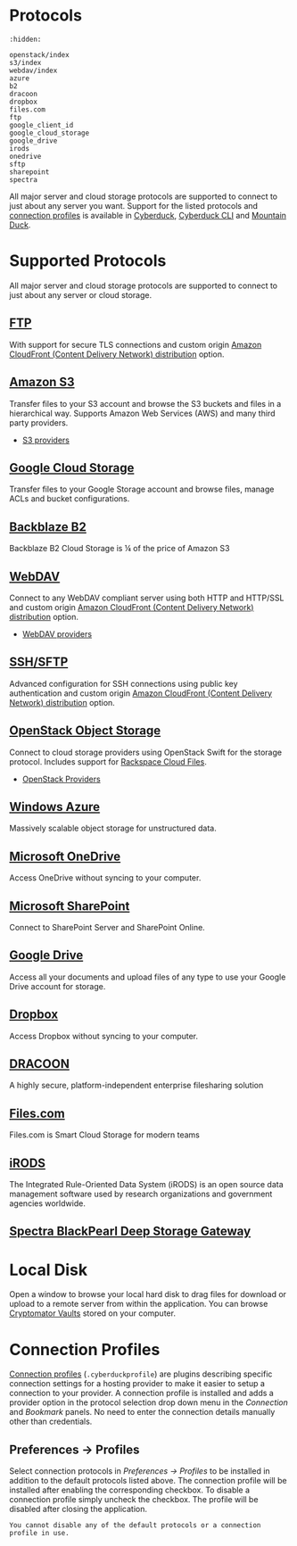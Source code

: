 Protocols
===

```{toctree}
:hidden:

openstack/index
s3/index
webdav/index
azure
b2
dracoon
dropbox
files.com
ftp
google_client_id
google_cloud_storage
google_drive
irods
onedrive
sftp
sharepoint
spectra
```

All major server and cloud storage protocols are supported to connect to just about any server you want. Support for the listed protocols and [connection profiles](../cyberduck/profiles.md) is available in [Cyberduck](../cyberduck/index.md), [Cyberduck CLI](../cli/index.md) and [Mountain Duck](../mountainduck/index.md).

# Supported Protocols

All major server and cloud storage protocols are supported to connect to just about any server or cloud storage.

## [FTP](ftp.md)

With support for secure TLS connections and custom origin [Amazon CloudFront (Content Delivery Network) distribution](../cdn/cloudfront) option.

## [Amazon S3](s3/index.md)

Transfer files to your S3 account and browse the S3 buckets and files in a hierarchical way. Supports Amazon Web Services (AWS) and many third party providers.

- [S3 providers](s3/index.md#third-party-providers)

## [Google Cloud Storage](google_cloud_storage.md)

Transfer files to your Google Storage account and browse files, manage ACLs and bucket configurations.

## [Backblaze B2](b2.md)

Backblaze B2 Cloud Storage is ¼ of the price of Amazon S3

## [WebDAV](webdav/index.md)

Connect to any WebDAV compliant server using both HTTP and HTTP/SSL and custom origin [Amazon CloudFront (Content Delivery Network) distribution](../cdn/cloudfront.md) option.

- [WebDAV providers](webdav/index.md#providers)

## [SSH/SFTP](sftp.md)

Advanced configuration for SSH connections using public key authentication and custom origin [Amazon CloudFront (Content Delivery Network) distribution](../cdn/cloudfront.md) option.

## [OpenStack Object Storage](openstack/index.md)
Connect to cloud storage providers using OpenStack Swift for the storage protocol. Includes support for [Rackspace Cloud Files](openstack/cloudfiles).

- [OpenStack Providers](openstack/index.md#third-party-providers)

## [Windows Azure](azure.md)

Massively scalable object storage for unstructured data.

## [Microsoft OneDrive](onedrive.md)

Access OneDrive without syncing to your computer.

## [Microsoft SharePoint](sharepoint.md)

Connect to SharePoint Server and SharePoint Online.

## [Google Drive](google_drive.md)

Access all your documents and upload files of any type to use your Google Drive account for storage.

## [Dropbox](dropbox.md)

Access Dropbox without syncing to your computer.

## [DRACOON](dracoon.md)

A highly secure, platform-independent enterprise filesharing solution

## [Files.com](files.com.md)

Files.com is Smart Cloud Storage for modern teams

## [iRODS](irods.md)

The Integrated Rule-Oriented Data System (iRODS) is an open source data management software used by research organizations and government agencies worldwide.

## [Spectra BlackPearl Deep Storage Gateway](spectra.md)

# Local Disk
Open a window to browse your local hard disk to drag files for download or upload to a remote server from within the application. You can browse [Cryptomator Vaults](../cryptomator/index.md) stored on your computer.

# Connection Profiles

[Connection profiles](../cyberduck/profiles.md) (`.cyberduckprofile`) are plugins describing specific connection settings for a hosting provider to make it easier to setup a connection to your provider. A connection profile is installed and adds a provider option in the protocol selection drop down menu in the *Connection* and *Bookmark* panels. No need to enter the connection details manually other than credentials. 

## Preferences → Profiles

Select connection protocols in _Preferences → Profiles_ to be installed in addition to the default protocols listed above. The connection profile will be installed after enabling the corresponding checkbox. To disable a connection profile simply uncheck the checkbox. The profile will be disabled after closing the application.

```{note}
You cannot disable any of the default protocols or a connection profile in use.
```
